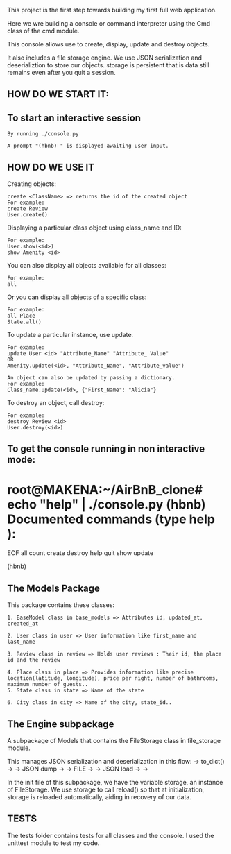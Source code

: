 This project is the first step towards building my first full web application.

Here we wre building a console or command interpreter using the Cmd class of the cmd module.

This console allows use to create, display, update and destroy objects.

It  also includes a file storage engine.
We use JSON serialization and deserializtion to store our objects.
storage is persistent that is data still remains even after you quit a session.

HOW DO WE START IT:
--------------------
To start an interactive session
--------------------------------
	By running ./console.py

	A prompt "(hbnb) " is displayed awaiting user input.

HOW DO WE USE IT
-----------------
Creating objects:

	create <ClassName> => returns the id of the created object
	For example:
	create Review
	User.create()

Displaying a particular class object using class_name and ID:

	For example:
	User.show(<id>)
	show Amenity <id>

You can also display all objects available for all classes:

	For example:
	all

Or you can display all objects of a specific class:

	For example:
	all Place
	State.all()

To update a particular instance, use update.

	For example:
	update User <id> "Attribute_Name" "Attribute_ Value"
	OR
	Amenity.update(<id>, "Attribute_Name", "Attribute_value")

	An object can also be updated by passing a dictionary.
	For example:
	Class_name.update(<id>, {"First_Name": "Alicia"}

To destroy an object, call destroy:

	For example:
	destroy Review <id>
	User.destroy(<id>)


To get the console running in non interactive mode:
------------------------------------------------------

root@MAKENA:~/AirBnB_clone# echo "help" | ./console.py
(hbnb)
Documented commands (type help <topic>):
========================================
EOF  all  count  create  destroy  help  quit  show  update

(hbnb)



The Models Package
-------------------
This package contains these classes:

	1. BaseModel class in base_models => Attributes id, updated_at, created_at

	2. User class in user => User information like first_name and last_name

	3. Review class in review => Holds user reviews : Their id, the place id and the review

	4. Place class in place => Provides information like precise location(latitude, longitude), price per night, number of bathrooms, maximum number of guests..
	5. State class in state => Name of the state
	
	6. City class in city => Name of the city, state_id..

The Engine subpackage
----------------------
A subpackage of Models that contains the FileStorage class in file_storage module.

This manages JSON serialization and deserialization in this flow: <object> -> to_dict() -> <dictionary> -> JSON dump -> <json string> -> FILE -> <json string> -> JSON load -> <dictionary> -> <object>

In the init file of this subpackage, we have the variable storage, an instance of FileStorage. We use storage to call reload() so that at initialization, storage is reloaded automatically, aiding in recovery of our data.

TESTS
-------
The tests folder contains tests for all classes and the console.
I used the unittest module to test my code.

